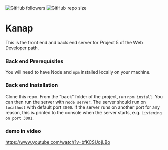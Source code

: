 ![GitHub followers](https://img.shields.io/github/followers/fathidev?style=social) ![GitHub repo size](https://img.shields.io/github/repo-size/fathidev/kanap?style=social)

# Kanap #

This is the front end and back end server for Project 5 of the Web Developer path.

### Back end Prerequisites ###

You will need to have Node and `npm` installed locally on your machine.

### Back end Installation ###

Clone this repo. From the "back" folder of the project, run `npm install`. You 
can then run the server with `node server`. 
The server should run on `localhost` with default port `3000`. If the
server runs on another port for any reason, this is printed to the
console when the server starts, e.g. `Listening on port 3001`.


### demo in video ###
https://www.youtube.com/watch?v=bfKCSUojLBo

